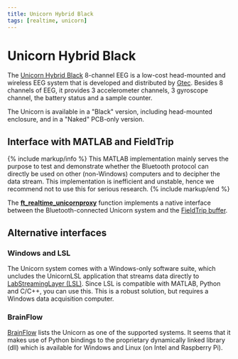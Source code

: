 ```yaml
---
title: Unicorn Hybrid Black
tags: [realtime, unicorn]
---
```


# Unicorn Hybrid Black

The [Unicorn Hybrid Black](https://www.unicorn-bi.com) 8-channel EEG is a low-cost head-mounted and wireless EEG system that is developed and distributed by [Gtec](https://www.gtec.at). Besides 8 channels of EEG, it provides 3 accelerometer channels, 3 gyroscope channel, the battery status and a sample counter.

The Unicorn is available in a "Black" version, including head-mounted enclosure, and in a "Naked" PCB-only version.

## Interface with MATLAB and FieldTrip

{% include markup/info %}
This MATLAB implementation mainly serves the purpose to test and demonstrate whether the Bluetooth protocol can directly be used on other (non-Windows) computers and to decipher the data stream. This implementation is inefficient and unstable, hence we recommend not to use this for serious research.
{% include markup/end %}

The **[ft_realtime_unicornproxy](/reference/realtime/example/ft_realtime_unicornproxy)** function implements a native interface between the Bluetooth-connected Unicorn system and the [FieldTrip buffer](/development/realtime/buffer).

## Alternative interfaces

### Windows and LSL

The Unicorn system comes with a Windows-only software suite, which uncludes the UnicornLSL application that streams data directly to [LabStreamingLayer (LSL)](https://labstreaminglayer.readthedocs.io). Since LSL is compatible with MATLAB, Python and C/C++, you can use this. This is a robust solution, but requires a Windows data acquisition computer.

### BrainFlow

[BrainFlow](https://brainflow.readthedocs.io/en/stable/SupportedBoards.html) lists the Unicorn as one of the supported systems. It seems that it makes use of Python bindings to the proprietary dynamically linked library (dll) which is available for Windows and Linux (on Intel and Raspberry Pi).  
